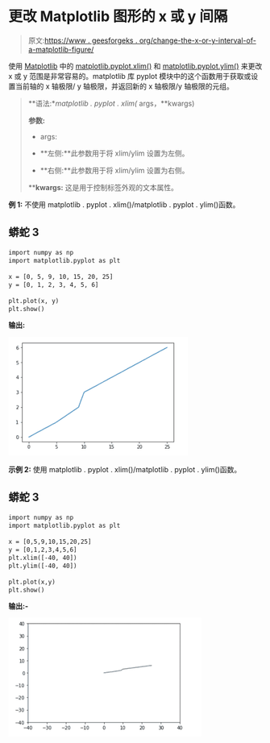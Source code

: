 # 更改 Matplotlib 图形的 x 或 y 间隔

> 原文:[https://www . geesforgeks . org/change-the-x-or-y-interval-of-a-matplotlib-figure/](https://www.geeksforgeeks.org/change-the-x-or-y-interval-of-a-matplotlib-figure/)

使用 [Matplotlib](https://www.geeksforgeeks.org/python-introduction-matplotlib/) 中的 [matplotlib.pyplot.xlim()](https://www.geeksforgeeks.org/matplotlib-pyplot-xlim-in-python/) 和 [matplotlib.pyplot.ylim()](https://www.geeksforgeeks.org/matplotlib-pyplot-ylim-in-python/) 来更改 x 或 y 范围是非常容易的。matplotlib 库 pyplot 模块中的这个函数用于获取或设置当前轴的 x 轴极限/ y 轴极限，并返回新的 x 轴极限/y 轴极限的元组。

> **语法:**matplotlib . pyplot . xlim(* args，**kwargs)
> 
> **参数:**
> 
> * args:
> 
> *   **左侧:**此参数用于将 xlim/ylim 设置为左侧。
> *   **右侧:**此参数用于将 xlim/ylim 设置为右侧。
> 
> ****kwargs:** 这是用于控制标签外观的文本属性。

**例 1:** 不使用 matplotlib . pyplot . xlim()/matplotlib . pyplot . ylim()函数。

## 蟒蛇 3

```
import numpy as np
import matplotlib.pyplot as plt

x = [0, 5, 9, 10, 15, 20, 25]
y = [0, 1, 2, 3, 4, 5, 6]

plt.plot(x, y)
plt.show()
```

**输出:**

![](img/d279319e2a2d448853d1ebded67a6d20.png)

**示例 2:** 使用 matplotlib . pyplot . xlim()/matplotlib . pyplot . ylim()函数。

## 蟒蛇 3

```
import numpy as np
import matplotlib.pyplot as plt

x = [0,5,9,10,15,20,25]
y = [0,1,2,3,4,5,6]
plt.xlim([-40, 40])
plt.ylim([-40, 40])

plt.plot(x,y)
plt.show()
```

**输出:-**

![](img/2348f3553573aa14249951d9bea561bc.png)